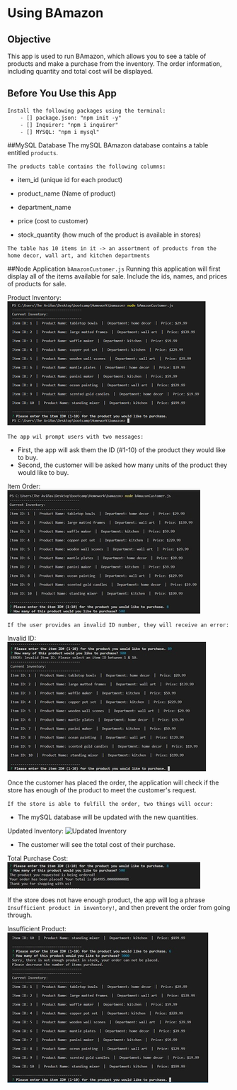 # Using BAmazon

## Objective
This app is used to run BAmazon, which allows you to see a table of products and make a purchase from the inventory. The order information, including quantity and total cost will be displayed. 

## Before You Use this App
    Install the following packages using the terminal:
        - [] package.json: "npm init -y"
        - [] Inquirer: "npm i inquirer" 
        - [] MYSQL: "npm i mysql" 

##MySQL Database
The mySQL BAmazon database contains a table entitled `products`.
    
    The products table contains the following columns:
   * item_id (unique id for each product)

   * product_name (Name of product)

   * department_name

   * price (cost to customer)

   * stock_quantity (how much of the product is available in stores)

    The table has 10 items in it -> an assortment of products from the home decor, wall art, and kitchen departments

##Node Application `bAmazonCustomer.js` 
Running this application will first display all of the items available for sale. Include the ids, names, and prices of products for sale.

Product Inventory: ![Product Inventory](/screenshots/current_inventory.png)


    The app wil prompt users with two messages:

   * First, the app will ask them the ID (#1-10) of the product they would like to buy.
   * Second, the customer will be asked how many units of the product they would like to buy.

Item Order: ![Item Order](/screenshots/item_order.png)

    If the user provides an invalid ID number, they will receive an error:

Invalid ID: ![Invalid ID](/screenshots/invalid_ID.png)

Once the customer has placed the order, the application will check if the store has enough of the product to meet the customer's request.
    
    If the store is able to fulfill the order, two things will occur:

   * The mySQL database will be updated with the new quantities.

Updated Inventory: ![Updated Inventory](/bamazon/screenshots/updated_inventory.png)

   * The customer will see the total cost of their purchase.
   
Total Purchase Cost: ![Cost of Purchase](/screenshots/item_cost.png)
   
   If the store does not have enough product, the app will log a phrase `Insufficient product in inventory!`, and then prevent the order from going through.

Insufficient Product: ![Not Enough Inventory](/screenshots/insufficient_quantity.png)

    